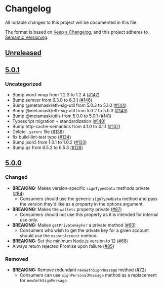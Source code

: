 # Changelog
All notable changes to this project will be documented in this file.

The format is based on [Keep a Changelog](https://keepachangelog.com/en/1.0.0/),
and this project adheres to [Semantic Versioning](https://semver.org/spec/v2.0.0.html).

## [Unreleased]

## [5.0.1]
### Uncategorized
- Bump word-wrap from 1.2.3 to 1.2.4 ([#147](https://github.com/MetaMask/eth-simple-keyring/pull/147))
- Bump semver from 6.3.0 to 6.3.1 ([#146](https://github.com/MetaMask/eth-simple-keyring/pull/146))
- Bump @metamask/eth-sig-util from 5.0.3 to 5.1.0 ([#144](https://github.com/MetaMask/eth-simple-keyring/pull/144))
- Bump @metamask/eth-sig-util from 5.0.2 to 5.0.3 ([#143](https://github.com/MetaMask/eth-simple-keyring/pull/143))
- Bump @metamask/utils from 5.0.0 to 5.0.1 ([#141](https://github.com/MetaMask/eth-simple-keyring/pull/141))
- Typescript migration + standardization ([#140](https://github.com/MetaMask/eth-simple-keyring/pull/140))
- Bump http-cache-semantics from 4.1.0 to 4.1.1 ([#137](https://github.com/MetaMask/eth-simple-keyring/pull/137))
- Delete `.yarnrc` file ([#136](https://github.com/MetaMask/eth-simple-keyring/pull/136))
- fix build-lint-test typo ([#134](https://github.com/MetaMask/eth-simple-keyring/pull/134))
- Bump json5 from 1.0.1 to 1.0.2 ([#133](https://github.com/MetaMask/eth-simple-keyring/pull/133))
- Bump qs from 6.5.2 to 6.5.3 ([#128](https://github.com/MetaMask/eth-simple-keyring/pull/128))

## [5.0.0]
### Changed
- **BREAKING:** Makes version-specific `signTypedData` methods private ([#84](https://github.com/MetaMask/eth-simple-keyring/pull/84))
    - Consumers should use the generic `signTypedData` method and pass the version they'd like as a property in the options argument.
- **BREAKING:** Makes the `wallets` property private ([#87](https://github.com/MetaMask/eth-simple-keyring/pull/87))
    - Consumers should not use this property as it is intended for internal use only.
- **BREAKING:** Makes `getPrivateKeyFor` a private method ([#83](https://github.com/MetaMask/eth-simple-keyring/pull/83))
    - Consumers who wish to get the private key for a given account should use the `exportAccount` method.
- **BREAKING:** Set the minimum Node.js version to 12 ([#68](https://github.com/MetaMask/eth-simple-keyring/pull/68))
- Always return rejected Promise upon failure ([#85](https://github.com/MetaMask/eth-simple-keyring/pull/85))

### Removed
- **BREAKING:** Remove redundant `newGethSignMessage` method ([#72](https://github.com/MetaMask/eth-simple-keyring/pull/72))
    - Consumers can use `signPersonalMessage` method as a replacement for `newGethSignMessage`. 

[Unreleased]: https://github.com/MetaMask/eth-simple-keyring/compare/v5.0.1...HEAD
[5.0.1]: https://github.com/MetaMask/eth-simple-keyring/compare/v5.0.0...v5.0.1
[5.0.0]: https://github.com/MetaMask/eth-simple-keyring/releases/tag/v5.0.0
